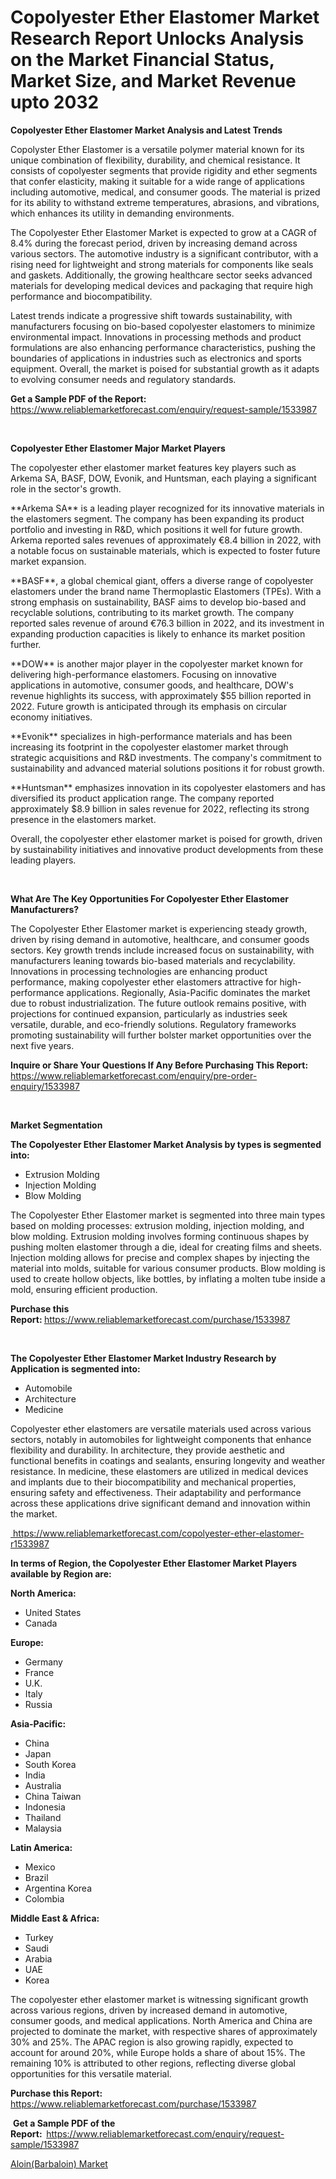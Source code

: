 <p><h1>Copolyester Ether Elastomer Market Research Report Unlocks Analysis on the Market Financial Status, Market Size, and Market Revenue upto 2032</h1></p><p><strong>Copolyester Ether Elastomer Market Analysis and Latest Trends</strong></p>
<p><p>Copolyster Ether Elastomer is a versatile polymer material known for its unique combination of flexibility, durability, and chemical resistance. It consists of copolyester segments that provide rigidity and ether segments that confer elasticity, making it suitable for a wide range of applications including automotive, medical, and consumer goods. The material is prized for its ability to withstand extreme temperatures, abrasions, and vibrations, which enhances its utility in demanding environments.</p><p>The Copolyester Ether Elastomer Market is expected to grow at a CAGR of 8.4% during the forecast period, driven by increasing demand across various sectors. The automotive industry is a significant contributor, with a rising need for lightweight and strong materials for components like seals and gaskets. Additionally, the growing healthcare sector seeks advanced materials for developing medical devices and packaging that require high performance and biocompatibility.</p><p>Latest trends indicate a progressive shift towards sustainability, with manufacturers focusing on bio-based copolyester elastomers to minimize environmental impact. Innovations in processing methods and product formulations are also enhancing performance characteristics, pushing the boundaries of applications in industries such as electronics and sports equipment. Overall, the market is poised for substantial growth as it adapts to evolving consumer needs and regulatory standards.</p></p>
<p><strong>Get a Sample PDF of the Report:&nbsp;</strong> <a href="https://www.reliablemarketforecast.com/enquiry/request-sample/1533987?utm_campaign=2875&utm_medium=2&utm_source=Github&utm_content=ia&utm_term=02042025&utm_id=copolyester-ether-elastomer">https://www.reliablemarketforecast.com/enquiry/request-sample/1533987</a></p>
<p>&nbsp;</p>
<p><strong>Copolyester Ether Elastomer Major Market Players</strong></p>
<p><p>The copolyester ether elastomer market features key players such as Arkema SA, BASF, DOW, Evonik, and Huntsman, each playing a significant role in the sector's growth.</p><p>**Arkema SA** is a leading player recognized for its innovative materials in the elastomers segment. The company has been expanding its product portfolio and investing in R&D, which positions it well for future growth. Arkema reported sales revenues of approximately €8.4 billion in 2022, with a notable focus on sustainable materials, which is expected to foster future market expansion.</p><p>**BASF**, a global chemical giant, offers a diverse range of copolyester elastomers under the brand name Thermoplastic Elastomers (TPEs). With a strong emphasis on sustainability, BASF aims to develop bio-based and recyclable solutions, contributing to its market growth. The company reported sales revenue of around €76.3 billion in 2022, and its investment in expanding production capacities is likely to enhance its market position further.</p><p>**DOW** is another major player in the copolyester market known for delivering high-performance elastomers. Focusing on innovative applications in automotive, consumer goods, and healthcare, DOW's revenue highlights its success, with approximately $55 billion reported in 2022. Future growth is anticipated through its emphasis on circular economy initiatives.</p><p>**Evonik** specializes in high-performance materials and has been increasing its footprint in the copolyester elastomer market through strategic acquisitions and R&D investments. The company's commitment to sustainability and advanced material solutions positions it for robust growth.</p><p>**Huntsman** emphasizes innovation in its copolyester elastomers and has diversified its product application range. The company reported approximately $8.9 billion in sales revenue for 2022, reflecting its strong presence in the elastomers market.</p><p>Overall, the copolyester ether elastomer market is poised for growth, driven by sustainability initiatives and innovative product developments from these leading players.</p></p>
<p>&nbsp;</p>
<p><strong>What Are The Key Opportunities For Copolyester Ether Elastomer Manufacturers?</strong></p>
<p><p>The Copolyester Ether Elastomer market is experiencing steady growth, driven by rising demand in automotive, healthcare, and consumer goods sectors. Key growth trends include increased focus on sustainability, with manufacturers leaning towards bio-based materials and recyclability. Innovations in processing technologies are enhancing product performance, making copolyester ether elastomers attractive for high-performance applications. Regionally, Asia-Pacific dominates the market due to robust industrialization. The future outlook remains positive, with projections for continued expansion, particularly as industries seek versatile, durable, and eco-friendly solutions. Regulatory frameworks promoting sustainability will further bolster market opportunities over the next five years.</p></p>
<p><strong>Inquire or Share Your Questions If Any Before Purchasing This Report:</strong> <a href="https://www.reliablemarketforecast.com/enquiry/pre-order-enquiry/1533987?utm_campaign=2875&utm_medium=2&utm_source=Github&utm_content=ia&utm_term=02042025&utm_id=copolyester-ether-elastomer">https://www.reliablemarketforecast.com/enquiry/pre-order-enquiry/1533987</a></p>
<p>&nbsp;</p>
<p><strong>Market Segmentation</strong></p>
<p><strong>The Copolyester Ether Elastomer Market Analysis by types is segmented into:</strong></p>
<p><ul><li>Extrusion Molding</li><li>Injection Molding</li><li>Blow Molding</li></ul></p>
<p><p>The Copolyester Ether Elastomer market is segmented into three main types based on molding processes: extrusion molding, injection molding, and blow molding. Extrusion molding involves forming continuous shapes by pushing molten elastomer through a die, ideal for creating films and sheets. Injection molding allows for precise and complex shapes by injecting the material into molds, suitable for various consumer products. Blow molding is used to create hollow objects, like bottles, by inflating a molten tube inside a mold, ensuring efficient production.</p></p>
<p><strong>Purchase this Report:&nbsp;</strong><a href="https://www.reliablemarketforecast.com/purchase/1533987?utm_campaign=2875&utm_medium=2&utm_source=Github&utm_content=ia&utm_term=02042025&utm_id=copolyester-ether-elastomer">https://www.reliablemarketforecast.com/purchase/1533987</a></p>
<p>&nbsp;</p>
<p><strong>The Copolyester Ether Elastomer Market Industry Research by Application is segmented into:</strong></p>
<p><ul><li>Automobile</li><li>Architecture</li><li>Medicine</li></ul></p>
<p><p>Copolyester ether elastomers are versatile materials used across various sectors, notably in automobiles for lightweight components that enhance flexibility and durability. In architecture, they provide aesthetic and functional benefits in coatings and sealants, ensuring longevity and weather resistance. In medicine, these elastomers are utilized in medical devices and implants due to their biocompatibility and mechanical properties, ensuring safety and effectiveness. Their adaptability and performance across these applications drive significant demand and innovation within the market.</p></p>
<p><a href="https://www.reliablemarketforecast.com/copolyester-ether-elastomer-r1533987?utm_campaign=2875&utm_medium=2&utm_source=Github&utm_content=ia&utm_term=02042025&utm_id=copolyester-ether-elastomer">&nbsp;https://www.reliablemarketforecast.com/copolyester-ether-elastomer-r1533987</a></p>
<p><strong>In terms of Region, the Copolyester Ether Elastomer Market Players available by Region are:</strong></p>
<p>
    <p> <strong> North America: </strong>
        <ul>
            <li>United States</li>
            <li>Canada</li>
        </ul>
        </p> 
    <p> <strong> Europe: </strong>
        <ul>
            <li>Germany</li>
            <li>France</li>
            <li>U.K.</li>
            <li>Italy</li>
            <li>Russia</li>
        </ul>
        </p> 
    <p> <strong> Asia-Pacific: </strong>
        <ul>
            <li>China</li>
            <li>Japan</li>
            <li>South Korea</li>
            <li>India</li>
            <li>Australia</li>
            <li>China Taiwan</li>
            <li>Indonesia</li>
            <li>Thailand</li>
            <li>Malaysia</li>
        </ul>
        </p> 
    <p> <strong> Latin America: </strong>
        <ul>
            <li>Mexico</li>
            <li>Brazil</li>
            <li>Argentina Korea</li>
            <li>Colombia</li>
        </ul>
        </p> 
    <p> <strong> Middle East & Africa: </strong>
        <ul>
            <li>Turkey</li>
            <li>Saudi</li>
            <li>Arabia</li>
            <li>UAE</li>
            <li>Korea</li>
        </ul>
    </p>
    </p>
<p><p>The copolyester ether elastomer market is witnessing significant growth across various regions, driven by increased demand in automotive, consumer goods, and medical applications. North America and China are projected to dominate the market, with respective shares of approximately 30% and 25%. The APAC region is also growing rapidly, expected to account for around 20%, while Europe holds a share of about 15%. The remaining 10% is attributed to other regions, reflecting diverse global opportunities for this versatile material.</p></p>
<p><strong>Purchase this Report: </strong><a href="https://www.reliablemarketforecast.com/purchase/1533987?utm_campaign=2875&utm_medium=2&utm_source=Github&utm_content=ia&utm_term=02042025&utm_id=copolyester-ether-elastomer">https://www.reliablemarketforecast.com/purchase/1533987</a></p>
<p>&nbsp;<strong>Get a Sample PDF of the Report:&nbsp;&nbsp;</strong><a href="https://www.reliablemarketforecast.com/enquiry/request-sample/1533987?utm_campaign=2875&utm_medium=2&utm_source=Github&utm_content=ia&utm_term=02042025&utm_id=copolyester-ether-elastomer">https://www.reliablemarketforecast.com/enquiry/request-sample/1533987</a></p>
<p><strong></strong></p>
<p><p><a href="https://github.com/ngozudapshi/Market-Research-Report-List-1/blob/main/aloinbarbaloin-market.md?utm_campaign=2875&utm_medium=2&utm_source=Github&utm_content=ia&utm_term=02042025&utm_id=copolyester-ether-elastomer">Aloin(Barbaloin) Market</a></p></p>